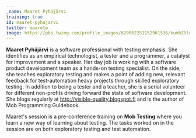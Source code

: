 ```yaml
---
_name: Maaret Pyhäjärvi
training: true
id: maaret-pyhajarvi
twitter: maaretp
image: https://pbs.twimg.com/profile_images/629062251152961536/kumhZ5lm.jpg
---
```

**Maaret Pyhäjärvi** is a software professional with testing emphasis. She identifies as an empirical technologist, a tester and a programmer, a catalyst for improvement and a speaker. Her day job is working with a software product development team as a hands-on testing specialist. On the side, she teaches exploratory testing and makes a point of adding new, relevant feedback for test-automation heavy projects through skilled exploratory testing. In addition to being a tester and a teacher, she is a serial volunteer for different non-profits driving forward the state of software development. She blogs regularly at http://visible-quality.blogspot.fi and is the author of Mob Programming Guidebook.

Maaret's session is a pre-conference training on **Mob Testing** where you learn a new way of learning about testing. The tasks worked on in the session are on both exploratory testing and test automation.
